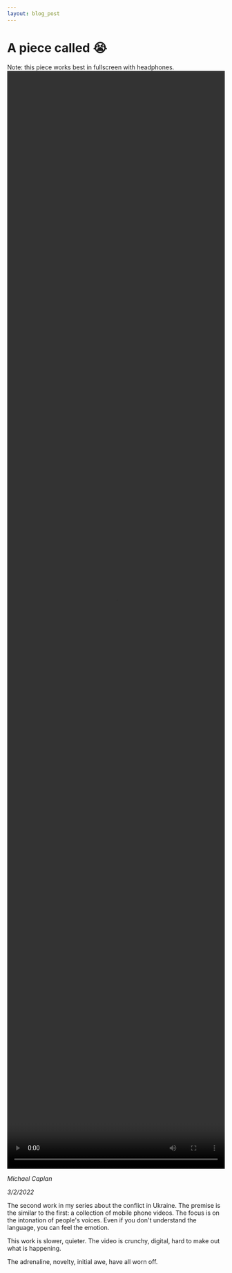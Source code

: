 ```yaml
---
layout: blog_post
---
```


# A piece called 😭

<div class="note">
Note: this piece works best in fullscreen with headphones.
</div>

<video width="100%" height="65%" controls>
  <source src="https://d2kk7gehsialrv.cloudfront.net/main2_size.mp4" type="video/mp4">
Your browser does not support the video tag.
</video>

_Michael Caplan_ 

_3/2/2022_

The second work in my series about the conflict in Ukraine. The premise is the similar to the first: a collection of mobile phone videos. The focus is on the intonation of people's voices. Even if you don't understand the language, you can feel the emotion.

This work is slower, quieter. The video is crunchy, digital, hard to make out what is happening. 

The adrenaline, novelty, initial awe, have all worn off. 

